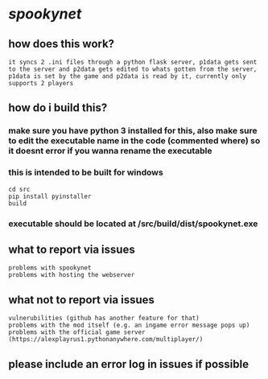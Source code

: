 # ***spookynet***
## how does this work?
```it syncs 2 .ini files through a python flask server, p1data gets sent to the server and p2data gets edited to whats gotten from the server, p1data is set by the game and p2data is read by it, currently only supports 2 players```
## how do i build this?
### make sure you have python 3 installed for this, also make sure to edit the executable name in the code (commented where) so it doesnt error if you wanna rename the executable
### this is intended to be built for windows
```
cd src
pip install pyinstaller
build
```
### executable should be located at /src/build/dist/spookynet.exe

## what to report via issues

```
problems with spookynet
problems with hosting the webserver
```

## what not to report via issues
```
vulnerubilities (github has another feature for that)
problems with the mod itself (e.g. an ingame error message pops up)
problems with the official game server (https://alexplayrus1.pythonanywhere.com/multiplayer/)
```
## please include an error log in issues if possible
